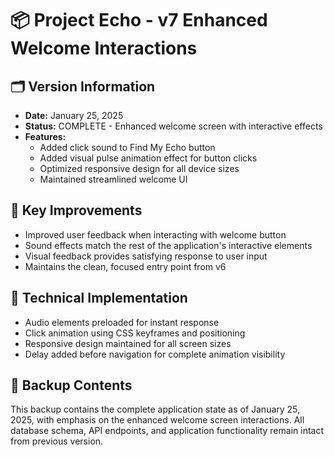 # 📦 Project Echo - v7 Enhanced Welcome Interactions

## 🗂️ **Version Information**
- **Date:** January 25, 2025
- **Status:** COMPLETE - Enhanced welcome screen with interactive effects
- **Features:** 
  - Added click sound to Find My Echo button
  - Added visual pulse animation effect for button clicks
  - Optimized responsive design for all device sizes
  - Maintained streamlined welcome UI

## 🎯 **Key Improvements**
- Improved user feedback when interacting with welcome button
- Sound effects match the rest of the application's interactive elements
- Visual feedback provides satisfying response to user input
- Maintains the clean, focused entry point from v6

## 🔧 **Technical Implementation**
- Audio elements preloaded for instant response
- Click animation using CSS keyframes and positioning
- Responsive design maintained for all screen sizes
- Delay added before navigation for complete animation visibility

## 📄 **Backup Contents**
This backup contains the complete application state as of January 25, 2025, with emphasis on the enhanced welcome screen interactions. All database schema, API endpoints, and application functionality remain intact from previous version.

